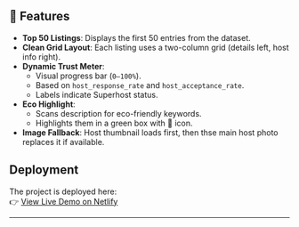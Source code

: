 ## 🚀 Features
- **Top 50 Listings**: Displays the first 50 entries from the dataset.
- **Clean Grid Layout**: Each listing uses a two-column grid (details left, host info right).
- **Dynamic Trust Meter**:
  - Visual progress bar (`0–100%`).
  - Based on `host_response_rate` and `host_acceptance_rate`.
  - Labels indicate Superhost status.
- **Eco Highlight**:
  - Scans description for eco-friendly keywords.
  - Highlights them in a green box with 🌱 icon.
- **Image Fallback**: Host thumbnail loads first, then thse main host photo replaces it if available.

## Deployment
The project is deployed here:  
👉 [View Live Demo on Netlify](https://yourprojectname.netlify.app)

---
